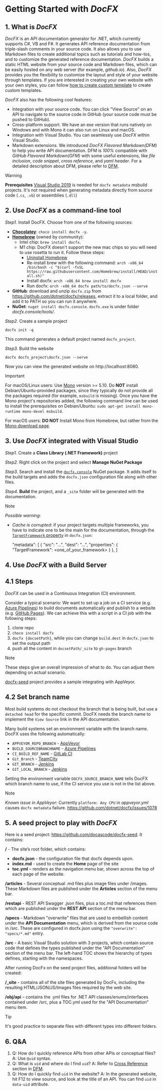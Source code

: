 Getting Started with *DocFX*
===============

## 1. What is *DocFX*

*DocFX* is an API documentation generator for .NET, which currently supports C#, VB and F#.
It generates API reference documentation from triple-slash comments in your source code.
It also allows you to use Markdown files to create additional topics such as tutorials and how-tos, and to customize the generated reference documentation.
*DocFX* builds a static HTML website from your source code and Markdown files, which can be easily hosted on any web server (for example, *github.io*).
Also, *DocFX* provides you the flexibility to customize the layout and style of your website through templates.
If you are interested in creating your own website with your own styles, you can follow [how to create custom template](howto_create_custom_template.md) to create custom templates.

*DocFX* also has the following cool features:

* Integration with your source code. You can click "View Source" on an API to navigate to the source code in GitHub (your source code must be pushed to GitHub).
* Cross-platform support. We have an exe version that runs natively on Windows and with Mono it can also run on Linux and macOS.
* Integration with Visual Studio. You can seamlessly use *DocFX* within Visual Studio.
* Markdown extensions. We introduced *DocFX Flavored Markdown(DFM)* to help you write API documentation. DFM is *100%* compatible with *GitHub Flavored Markdown(GFM)* with some useful extensions, like *file inclusion*, *code snippet*, *cross reference*, and *yaml header*.
For a detailed description about DFM, please refer to [DFM](../spec/docfx_flavored_markdown.md).

> [!Warning]
> **Prerequisites** [Visual Studio 2019](https://www.visualstudio.com/downloads/) is needed for `docfx metadata` msbuild projects. It's not required when generating metadata directly from source code (`.cs`, `.vb`) or assemblies (`.dll`)

## 2. Use *DocFX* as a command-line tool

*Step1.* Install DocFX. Choose from one of the following sources:
* **[Chocolatey](https://chocolatey.org/packages/docfx)**: `choco install docfx -y`.
* **[Homebrew](https://formulae.brew.sh/formula/docfx)** (owned by community): 
   * Intel chip: `brew install docfx`.
   * M1 chip: DocFX doesn't support the new mac chips so you will need to use rosetta to run it. Follow these steps:
      * [Uninstall Homebrew](https://github.com/homebrew/install#uninstall-homebrew)
      * Re-install brew with the following command: `arch -x86_64 /bin/bash -c "$(curl -fsSL https://raw.githubusercontent.com/Homebrew/install/HEAD/install.sh)"`
      * Install docfx: `arch -x86_64 brew install docfx`
      * Run docfx: `arch -x86_64 docfx path/to/docfx.json --serve`
* **GitHub**: download and unzip `docfx.zip` from https://github.com/dotnet/docfx/releases, extract it to a local folder, and add it to PATH so you can run it anywhere.
* **NuGet**: `nuget install docfx.console`. `docfx.exe` is under folder *docfx.console/tools/*.

*Step2.* Create a sample project
```
docfx init -q
```

This command generates a default project named `docfx_project`.

*Step3.* Build the website
```
docfx docfx_project\docfx.json --serve
```

Now you can view the generated website on http://localhost:8080.

> [!Important]
>
> For macOS/Linux users: Use [Mono](https://www.mono-project.com/) version >= 5.10. Do **NOT** install Debian/Ubuntu-provided packages, since they typically do not provide all the packages required (for example, `msbuild` is missing). Once you have the Mono project's repositories added, the following command line can be used to install the prerequisites on Debian/Ubuntu: `sudo apt-get install mono-runtime mono-devel msbuild`.
>
> For macOS users: **DO NOT** Install Mono from Homebrew, but rather from the [Mono download page](https://www.mono-project.com/download/stable/#download-mac).

## 3. Use *DocFX* integrated with Visual Studio

*Step1.* Create a **Class Library (.NET Framework)** project

*Step2.* Right click on the project and select **Manage NuGet Package**

*Step3.* Search and install the [`docfx.console`](https://www.nuget.org/packages/docfx.console/) NuGet package. It adds itself to the build targets and adds the `docfx.json` configuration file along with other files.

*Step4.* **Build** the project, and a `_site` folder will be generated with the documentation.

> [!NOTE]
> *Possible warning*:
> - *Cache is corrupted*: if your project targets multiple frameworks, you have to indicate one to be the main for the documentation, through the [`TargetFramework` property](https://github.com/dotnet/docfx/issues/1254#issuecomment-294080535) in `docfx.json`:
>
>      "metadata": [
>        {
>          "src": "...",
>          "dest": "...",
>          "properties": {
>            "TargetFramework": <one_of_your_framework>
>          }
>        },
>      ]


## 4. Use *DocFX* with a Build Server

## 4.1 Steps

*DocFX* can be used in a Continuous Integration (CI) environment.

Consider a typical scenario: We want to set up a job on a CI service (e.g. [Azure Pipelines](https://azure.microsoft.com/en-us/services/devops/pipelines/)) to build documents automatically and publish to a website (e.g. [GitHub Pages](https://pages.github.com/)). We can achieve this with a script in a CI job with the following steps:

1. clone repo
2. `choco install docfx`
3. `docfx {docsetPath}`, while you can change `build.dest` in `docfx.json` to set the output path
4. push all the content in `docsetPath/_site` to `gh-pages` branch

> [!NOTE]
> These steps give an overall impression of what to do. You can adjust them depending on actual scenario.

[docfx-seed](https://github.com/docascode/docfx-seed/blob/master/appveyor.yml) project provides a sample integrating with AppVeyor.

## 4.2 Set branch name

Most build systems do not checkout the branch that is being built, but use a `detached head` for the specific commit.  DocFX needs the branch name to implement the `View Source` link in the API documentation.

Many build systems set an environment variable with the branch name.  DocFX uses the following automatically:

- `APPVEYOR_REPO_BRANCH` - [AppVeyor](https://www.appveyor.com/)
- `BUILD_SOURCEBRANCHNAME` - [Azure Pipelines](https://azure.microsoft.com/en-us/services/devops/pipelines/)
- `CI_BUILD_REF_NAME` - [GitLab CI](https://about.gitlab.com/gitlab-ci/)
- `Git_Branch` - [TeamCity](https://www.jetbrains.com/teamcity/)
- `GIT_BRANCH` - [Jenkins](https://jenkins.io/)
- `GIT_LOCAL_BRANCH` - [Jenkins](https://jenkins.io/)

Setting the environment variable `DOCFX_SOURCE_BRANCH_NAME` tells DocFX which branch name to use, if the CI service you use is not in the list above.

> [!NOTE]
> *Known issue in AppVeyor*: Currently `platform: Any CPU` in *appveyor.yml* causes `docfx metadata` failure. https://github.com/dotnet/docfx/issues/1078

## 5. A seed project to play with *DocFX*

Here is a seed project: https://github.com/docascode/docfx-seed. It contains:

**/** - The site’s root folder, which contains:  
- **docfx.json** - the configuration file that docfx depends upon.	 
- **index.md** - used to create the **Home** page of the site
- **toc.yml** – renders as the navigation menu bar, shown across the top of each page of the website.  

**/articles** - Several conceptual .md files plus image files under /images. These Markdown files are published under the **Articles** section of the menu bar.  

**/restapi** - REST API Swagger .json files, plus a toc.md that references them which are published under the **REST API** section of the menu bar.

**/specs**  - Markdown "overwrite" files that are used to embellish content under the **API Documentation** menu, which is derived from the source code in /src. These are configured in docfx.json using the `"overwrite": "specs/*.md"` entry.

**/src** - A basic Visual Studio solution with 3 projects, which contain source code that defines the types published under the "API Documentation" section of the menu bar. The left-hand TOC shows the hierarchy of types defines, starting with the namespaces.

After running DocFx on the seed project files, additional folders will be created:

**/\_site** - contains all of the site files generated by DocFx, including the resulting HTML/JSON/JS/Images files required by the web site.

**/obj/api** – contains the .yml files for .NET API classes/enums/interfaces contained under /src, plus a TOC.yml used for the "API Documentation" menu item.

> [!Tip]
> It's good practice to separate files with different types into different folders.

## 6. Q&A

1. Q: How do I quickly reference APIs from other APIs or conceptual files?
   A: Use `@uid` syntax.
2. Q: What is `uid` and where do I find `uid`?
   A: Refer to [Cross Reference](../spec/docfx_flavored_markdown.md#cross-reference) section in [DFM](../spec/docfx_flavored_markdown.md).
3. Q: How do I quickly find `uid` in the website?
   A: In the generated website, hit F12 to view source, and look at the title of an API. You can find `uid` in `data-uid` attribute.
